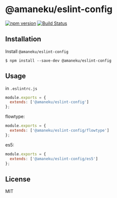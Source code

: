 # @amaneku/eslint-config

[![npm version](https://badge.fury.io/js/%40amaneku%2Feslint-config.svg)](https://badge.fury.io/js/%40amaneku%2Feslint-config)
[![Build Status](https://travis-ci.org/amaneku/eslint-config.svg?branch=master)](https://travis-ci.org/amaneku/eslint-config)

## Installation

Install `@amaneku/eslint-config`

```
$ npm install --save-dev @amaneku/eslint-config
```

## Usage

in `.eslintrc.js`

```js
module.exports = {
  extends: ['@amaneku/eslint-config']
};
```

flowtype:

```js
module.exports = {
  extends: ['@amaneku/eslint-config/flowtype']
};
```

es5:

```js
module.exports = {
  extends: ['@amaneku/eslint-config/es5']
};
```

## License

MIT
